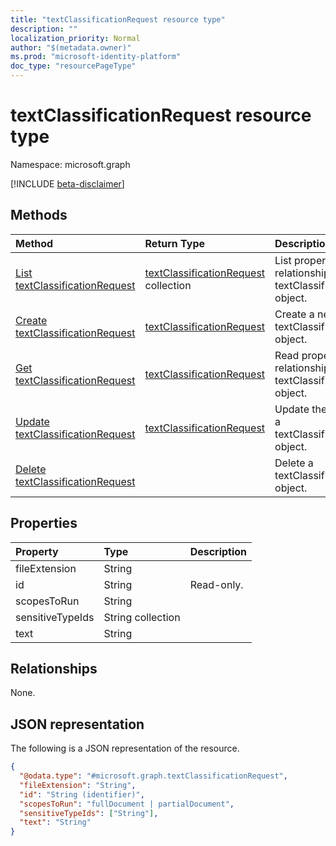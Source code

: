 ```yaml
---
title: "textClassificationRequest resource type"
description: ""
localization_priority: Normal
author: "$(metadata.owner)"
ms.prod: "microsoft-identity-platform"
doc_type: "resourcePageType"
---
```


# textClassificationRequest resource type

Namespace: microsoft.graph

[!INCLUDE [beta-disclaimer](../../includes/beta-disclaimer.md)]

## Methods

| Method                                                                         | Return Type                                                          | Description                                                              |
| :----------------------------------------------------------------------------- | :------------------------------------------------------------------- | :----------------------------------------------------------------------- |
| [List textClassificationRequest](../api/textclassificationrequest-list.md)     | [textClassificationRequest](textClassificationRequest.md) collection | List properties and relationships of a textClassificationRequest object. |
| [Create textClassificationRequest](../api/textclassificationrequest-create.md) | [textClassificationRequest](textClassificationRequest.md)            | Create a new textClassificationRequest object.                           |
| [Get textClassificationRequest](../api/textclassificationrequest-get.md)       | [textClassificationRequest](textClassificationRequest.md)            | Read properties and relationships of a textClassificationRequest object. |
| [Update textClassificationRequest](../api/textclassificationrequest-update.md) | [textClassificationRequest](textClassificationRequest.md)            | Update the properties of a textClassificationRequest object.             |
| [Delete textClassificationRequest](../api/textclassificationrequest-delete.md) |                                                                      | Delete a textClassificationRequest object.                               |

## Properties

| Property         | Type              | Description |
| :--------------- | :---------------- | :---------- |
| fileExtension    | String            |             |
| id               | String            | Read-only.  |
| scopesToRun      | String            |             |
| sensitiveTypeIds | String collection |             |
| text             | String            |             |

## Relationships

None.

## JSON representation

The following is a JSON representation of the resource.

<!-- {
  "blockType": "resource",
  "keyProperty": "id",
  "@odata.type": "microsoft.graph.textClassificationRequest",
  "baseType": "microsoft.graph.entity",
  "openType": False
}
-->

```json
{
  "@odata.type": "#microsoft.graph.textClassificationRequest",
  "fileExtension": "String",
  "id": "String (identifier)",
  "scopesToRun": "fullDocument | partialDocument",
  "sensitiveTypeIds": ["String"],
  "text": "String"
}
```
